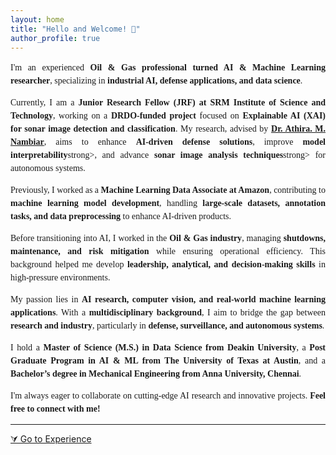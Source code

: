 ```yaml
---
layout: home
title: "Hello and Welcome! 👋"
author_profile: true
---
```


<div style="font-size: 14px; line-height: 1.5; text-align: justify; font-family: 'Times New Roman', Times, serif;">

<p>I'm an experienced <strong>Oil & Gas professional turned AI & Machine Learning researcher</strong>, specializing in <strong>industrial AI, defense applications, and data science</strong>.</p>

<p>Currently, I am a <strong>Junior Research Fellow (JRF) at SRM Institute of Science and Technology</strong>, working on a <strong>DRDO-funded project</strong> focused on <strong>Explainable AI (XAI) for sonar image detection and classification</strong>. My research, advised by <a href="https://www.srmist.edu.in/faculty/dr-athira-m-nambiar/" target="_blank"><strong>Dr. Athira. M. Nambiar</strong></a>, aims to enhance <strong>AI-driven defense solutions</strong>, improve <strong>model interpretability</strong>strong>, and advance <strong>sonar image analysis techniques</strong>strong> for autonomous systems.</p>

<p>Previously, I worked as a <strong>Machine Learning Data Associate at Amazon</strong>, contributing to <strong>machine learning model development</strong>, handling <strong>large-scale datasets, annotation tasks, and data preprocessing</strong> to enhance AI-driven products.</p>

<p>Before transitioning into AI, I worked in the <strong>Oil & Gas industry</strong>, managing <strong>shutdowns, maintenance, and risk mitigation</strong> while ensuring operational efficiency. This background helped me develop <strong>leadership, analytical, and decision-making skills</strong> in high-pressure environments.</p>

<p>My passion lies in <strong>AI research, computer vision, and real-world machine learning applications</strong>. With a <strong>multidisciplinary background</strong>, I aim to bridge the gap between <strong>research and industry</strong>, particularly in <strong>defense, surveillance, and autonomous systems</strong>.</p>

<p>I hold a <strong>Master of Science (M.S.) in Data Science from Deakin University</strong>, a <strong>Post Graduate Program in AI & ML from The University of Texas at Austin</strong>, and a <strong>Bachelor’s degree in Mechanical Engineering from Anna University, Chennai</strong>.</p>

<p>I'm always eager to collaborate on cutting-edge AI research and innovative projects. <strong>Feel free to connect with me!</strong></p>

</div>

---

<a href="/experience/" class="scroll-down">⮛ Go to Experience</a>
